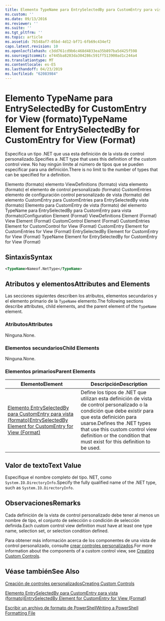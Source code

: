 ```yaml
---
title: Elemento TypeName para EntrySelectedBy para CustomEntry para vista (formato) | Microsoft Docs
ms.custom: ''
ms.date: 09/13/2016
ms.reviewer: ''
ms.suite: ''
ms.tgt_pltfrm: ''
ms.topic: article
ms.assetid: 76548af7-05bd-4d12-bf71-6fb69c434ef2
caps.latest.revision: 10
ms.openlocfilehash: c3dd761cd9b6c468d4833ea35b897ba5d425f598
ms.sourcegitcommit: e7445ba8203da304286c591ff513900ad1c244a4
ms.translationtype: MT
ms.contentlocale: es-ES
ms.lasthandoff: 04/23/2019
ms.locfileid: "62083984"
---
```

# <a name="typename-element-for-entryselectedby-for-customentry-for-view-format"></a><span data-ttu-id="e96bc-102">Elemento TypeName para EntrySelectedBy for CustomEntry for View (formato)</span><span class="sxs-lookup"><span data-stu-id="e96bc-102">TypeName Element for EntrySelectedBy for CustomEntry for View (Format)</span></span>

<span data-ttu-id="e96bc-103">Especifica un tipo .NET que usa esta definición de la vista de control personalizado.</span><span class="sxs-lookup"><span data-stu-id="e96bc-103">Specifies a .NET type that uses this definition of the custom control view.</span></span> <span data-ttu-id="e96bc-104">No hay ningún límite al número de tipos que se pueden especificar para una definición.</span><span class="sxs-lookup"><span data-stu-id="e96bc-104">There is no limit to the number of types that can be specified for a definition.</span></span>

<span data-ttu-id="e96bc-105">Elemento (formato) elemento ViewDefinitions (formato) vista elemento (formato) el elemento de control personalizado (formato) CustomEntries elemento de configuración control personalizado de vista (formato) del elemento CustomEntry para CustomEntries para EntrySelectedBy vista (formato) Elemento para CustomEntry de vista (formato) del elemento TypeName para EntrySelectedBy para CustomEntry para vista (formato)</span><span class="sxs-lookup"><span data-stu-id="e96bc-105">Configuration Element (Format) ViewDefinitions Element (Format) View Element (Format) CustomControl Element (Format) CustomEntries Element for CustomControl for View (Format) CustomEntry Element for CustomEntries for View (Format) EntrySelectedBy Element for CustomEntry for View (Format) TypeName Element for EntrySelectedBy for CustomEntry for View (Format)</span></span>

## <a name="syntax"></a><span data-ttu-id="e96bc-106">Sintaxis</span><span class="sxs-lookup"><span data-stu-id="e96bc-106">Syntax</span></span>

```xml
<TypeName>Nameof.NetType</TypeName>
```

## <a name="attributes-and-elements"></a><span data-ttu-id="e96bc-107">Atributos y elementos</span><span class="sxs-lookup"><span data-stu-id="e96bc-107">Attributes and Elements</span></span>

<span data-ttu-id="e96bc-108">Las secciones siguientes describen los atributos, elementos secundarios y el elemento primario de la `TypeName` elemento.</span><span class="sxs-lookup"><span data-stu-id="e96bc-108">The following sections describe attributes, child elements, and the parent element of the `TypeName` element.</span></span>

### <a name="attributes"></a><span data-ttu-id="e96bc-109">Atributos</span><span class="sxs-lookup"><span data-stu-id="e96bc-109">Attributes</span></span>

<span data-ttu-id="e96bc-110">Ninguna.</span><span class="sxs-lookup"><span data-stu-id="e96bc-110">None.</span></span>

### <a name="child-elements"></a><span data-ttu-id="e96bc-111">Elementos secundarios</span><span class="sxs-lookup"><span data-stu-id="e96bc-111">Child Elements</span></span>

<span data-ttu-id="e96bc-112">Ninguna.</span><span class="sxs-lookup"><span data-stu-id="e96bc-112">None.</span></span>

### <a name="parent-elements"></a><span data-ttu-id="e96bc-113">Elementos primarios</span><span class="sxs-lookup"><span data-stu-id="e96bc-113">Parent Elements</span></span>

|<span data-ttu-id="e96bc-114">Elemento</span><span class="sxs-lookup"><span data-stu-id="e96bc-114">Element</span></span>|<span data-ttu-id="e96bc-115">Descripción</span><span class="sxs-lookup"><span data-stu-id="e96bc-115">Description</span></span>|
|-------------|-----------------|
|[<span data-ttu-id="e96bc-116">Elemento EntrySelectedBy para CustomEntry para vista (formato)</span><span class="sxs-lookup"><span data-stu-id="e96bc-116">EntrySelectedBy Element for CustomEntry for View (Format)</span></span>](./entryselectedby-element-for-customentry-for-customcontrol-for-view-format.md)|<span data-ttu-id="e96bc-117">Define los tipos de .NET que utilizan esta definición de vista de control personalizado o la condición que debe existir para que esta definición para usarse.</span><span class="sxs-lookup"><span data-stu-id="e96bc-117">Defines the .NET types that use this custom control view definition or the condition that must exist for this definition to be used.</span></span>|

## <a name="text-value"></a><span data-ttu-id="e96bc-118">Valor de texto</span><span class="sxs-lookup"><span data-stu-id="e96bc-118">Text Value</span></span>

<span data-ttu-id="e96bc-119">Especifique el nombre completo del tipo. NET, como `System.IO.DirectoryInfo`.</span><span class="sxs-lookup"><span data-stu-id="e96bc-119">Specify the fully qualified name of the .NET type, such as `System.IO.DirectoryInfo`.</span></span>

## <a name="remarks"></a><span data-ttu-id="e96bc-120">Observaciones</span><span class="sxs-lookup"><span data-stu-id="e96bc-120">Remarks</span></span>

<span data-ttu-id="e96bc-121">Cada definición de la vista de control personalizado debe tener al menos un nombre de tipo, el conjunto de selección o condición de selección definida.</span><span class="sxs-lookup"><span data-stu-id="e96bc-121">Each custom control view definition must have at least one type name, selection set, or selection condition defined.</span></span>

<span data-ttu-id="e96bc-122">Para obtener más información acerca de los componentes de una vista de control personalizado, consulte [crear controles personalizados](./creating-custom-controls.md).</span><span class="sxs-lookup"><span data-stu-id="e96bc-122">For more information about the components of a custom control view, see [Creating Custom Controls](./creating-custom-controls.md).</span></span>

## <a name="see-also"></a><span data-ttu-id="e96bc-123">Véase también</span><span class="sxs-lookup"><span data-stu-id="e96bc-123">See Also</span></span>

[<span data-ttu-id="e96bc-124">Creación de controles personalizados</span><span class="sxs-lookup"><span data-stu-id="e96bc-124">Creating Custom Controls</span></span>](./creating-custom-controls.md)

[<span data-ttu-id="e96bc-125">Elemento EntrySelectedBy para CustomEntry para vista (formato)</span><span class="sxs-lookup"><span data-stu-id="e96bc-125">EntrySelectedBy Element for CustomEntry for View (Format)</span></span>](./entryselectedby-element-for-customentry-for-customcontrol-for-view-format.md)

[<span data-ttu-id="e96bc-126">Escribir un archivo de formato de PowerShell</span><span class="sxs-lookup"><span data-stu-id="e96bc-126">Writing a PowerShell Formatting File</span></span>](./writing-a-powershell-formatting-file.md)
